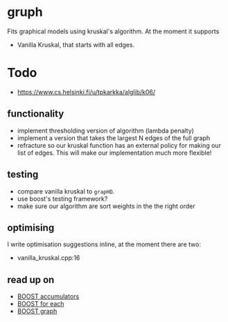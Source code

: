 # gruph
Fits graphical models using kruskal's algorithm. At the moment it supports

* Vanilla Kruskal, that starts with all edges.

# Todo
  * https://www.cs.helsinki.fi/u/tpkarkka/alglib/k06/
  
## functionality

* implement thresholding version of algorithm (lambda penalty)
* implement a version that takes the largest N edges of the full graph
* refracture so our kruskal function has an external policy for making our list of edges. This will make our implementation much more flexible!

## testing
* compare vanilla kruskal to `grapHD`. 
* use boost's testing framework?
* make sure our algorithm are sort weights in the the right order

## optimising

I write optimisation suggestions inline, at the moment there are two:

* vanilla_kruskal.cpp:16

## read up on 

* [BOOST accumulators]( http://www.boost.org/doc/libs/1_63_0/doc/html/accumulators/user_s_guide.html)
* [BOOST for each](http://www.boost.org/doc/libs/1_63_0/doc/html/foreach.html)
* [BOOST graph](http://www.boost.org/doc/libs/1_63_0/libs/graph/doc/index.html)
